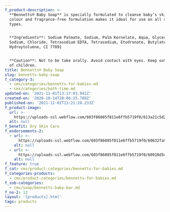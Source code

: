 ```yaml
---
f_product-description: >-
  **Bennetts® Baby Soap** is specially formulated to cleanse baby’s skin. Our
  colour and fragrance-free formulation makes it ideal for use on all skin
  types.


  **Ingredients**: Sodium Palmate, Sodium, Palm Kernelate, Aqua, Glycerine,
  Sodium, Chloride, Tetrasodium EDTA, Tetrasodium, Etodronate, Butylated
  Hydroytoluene, CI 77891


  **Caution**: Not to be take orally. Avoid contact with eyes. Keep out of reach
  of children.
title: Bennetts® Baby Soap
slug: bennetts-baby-soap
f_category-3:
  - cms/categories/bennetts-for-babies.md
  - cms/categories/bath-time.md
updated-on: '2021-11-01T13:17:03.941Z'
created-on: '2020-10-14T20:06:25.789Z'
published-on: '2021-11-01T13:21:28.233Z'
f_product-image:
  url: >-
    https://uploads-ssl.webflow.com/603f86085f811e6ffb5719f0/613a21c5d2089441149f413c_bennetts-baby-soap.jpg
  alt: null
f_benefit: Dry Skin Care
f_endorsements-2:
  - url: >-
      https://uploads-ssl.webflow.com/603f86085f811e6ffb5719f0/60632fa96e80d76c190c8dc6_Asset%2017.svg
    alt: null
  - url: >-
      https://uploads-ssl.webflow.com/603f86085f811e6ffb5719f0/60910d5d11aa5a0a4c197953_not%20tested%20on%20animals%20-%20light.svg
    alt: null
f_feature: true
f_cat: cms/product-categories/bennetts-for-babies.md
f_categories-products:
  - cms/product-categories/bennetts-for-babies.md
f_sub-categories:
  - cms/soap/bennetts-baby-bar.md
f_no-2: 12
layout: '[products].html'
tags: products
---
```



